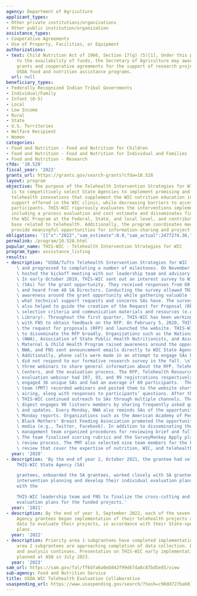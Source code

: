 ```yaml
---
agency: Department of Agriculture
applicant_types:
- Other private institutions/organizations
- Other public institution/organization
assistance_types:
- Cooperative Agreements
- Use of Property, Facilities, or Equipment
authorizations:
- text: Child Nutrition Act of 1966, Section 17(g) (5)[1], Under this program, subject
    to the availability of funds, the Secretary of Agriculture may award competitive
    grants and cooperative agreements for the support of research projects to further
    USDA food and nutrition assistance programs.
  url: null
beneficiary_types:
- Federally Recognized Indian Tribal Governments
- Individual/Family
- Infant (0-5)
- Local
- Low Income
- Rural
- State
- U.S. Territories
- Welfare Recipient
- Women
categories:
- Food and Nutrition - Food and Nutrition for Children
- Food and Nutrition - Food and Nutrition for Individual and Families
- Food and Nutrition - Research
cfda: '10.528'
fiscal_year: '2022'
grants_url: https://grants.gov/search-grants?cfda=10.528
layout: program
objective: The purpose of the Telehealth Intervention Strategies for WIC (THIS-WIC)
  is to competitively select State Agencies to implement promising and well-designed
  telehealth innovations that supplement the WIC nutrition education including breastfeeding
  support offered in the WIC clinic, while decreasing barriers to access among WIC
  participants. THIS-WIC rigorously evaluates the interventions implemented by sub-grantees,
  including a process evaluation and cost estimate and disseminates findings to inform
  the WIC Program at the Federal, State, and local level, and contribute to the evidence
  base related to telehealth. Additionally, the program coordinates meetings that
  provide meaningful opportunities for information-sharing and project coordination.
obligations: '[{"x":"2022","sam_estimate":0.0,"sam_actual":2477274.36,"usa_spending_actual":0.0},{"x":"2023","sam_estimate":1297148.07,"sam_actual":0.0,"usa_spending_actual":0.0},{"x":"2024","sam_estimate":1000000.0,"sam_actual":0.0,"usa_spending_actual":0.0}]'
permalink: /program/10.528.html
popular_name: THIS-WIC - Telehealth Intervention Strategies for WIC
program_type: assistance_listing
results:
- description: "USDA/Tufts Telehealth Intervention Strategies for WIC (THIS-WIC) accomplished\
    \ and progressed to completing a number of milestones. On November 7, 2019, Tufts\
    \ hosted the kickoff meeting with our leadership team and advisory board members.\
    \ In early October 2019, THIS-WIC sent out an interest survey to WIC State Agencies\
    \ (SAs) for the grant opportunity. They received responses from 60 unique SAs\
    \ and heard from 48 SA Directors. Conducting the survey allowed THIS-WIC to build\
    \ awareness around the grant opportunity while gathering valuable feedback on\
    \ what technical support requests and concerns SAs have. The survey responses\
    \ also helped to guide the creation of the Request for Proposal (RFP), including\
    \ selection criteria and communication materials and resources (e.g., Resource\
    \ Library). Throughout the first quarter, THIS-WIC has been working collaboratively\
    \ with FNS to obtain feedback on the RFP. On February 5, 2020, THIS-WIC released\
    \ the request for proposals (RFP) and launched the website. THIS-WIC worked collaboratively\
    \ to disseminate the RFP broadly. Organizations such as the National WIC Association\
    \ (NWA), Association of State Public Health Nutritionists, and Association of\
    \ Maternal & Child Health Program raised awareness around the opportunity. THIS-WIC,\
    \ NWA, and FNS sent announcement emails directly to WIC State Agency (SA) Directors.\
    \ Additionally, phone calls were made in an attempt to engage SAs Directors that\
    \ did not respond to our formative research survey in the fall. \nTHIS-WIC organized\
    \ three webinars to share general information about the RFP, Telehealth Resource\
    \ Centers, and the evaluation process. The RFP, Telehealth Resource Center, and\
    \ evaluation webinar had 107, 93, and 99 registrations respectively. The webinars\
    \ engaged 36 unique SAs and had an average of 69 participants.  The project management\
    \ team (PMT) recorded webinars and posted them to the website shortly after their\
    \ airing, along with responses to participants’ questions. After the webinars,\
    \ THIS-WIC continued outreach to SAs through multiple channels. The THIS-WIC weekly\
    \ digest engages 90 listserv members by sharing frequently asked questions, resources,\
    \ and updates. Every Monday, NWA also reminds SAs of the opportunity through their\
    \ Monday reports. Organizations such as the American Academy of Pediatrics and\
    \ Black Mothers' Breast Feeding Association promoted the opportunity through social\
    \ media (e.g., Twitter, Facebook). In addition to disseminating the RFP, the project\
    \ management team organized procedures for reviewing brief and full proposals.\
    \ The team finalized scoring rubrics and the SurveyMonkey Apply platform for the\
    \ review process. The PMT also selected nine team members for the brief proposal\
    \ review that cover the expertise of nutrition, WIC, and telehealth."
  year: '2020'
- description: 'By the end of year 2, October 2021, the grantee had selected the final
    THIS-WIC State Agency (SA)

    grantees, onboarded the SA grantees, worked closely with SA grantees to refine
    intervention planning and develop their individual evaluation plans, and worked
    with the

    THIS-WIC leadership team and FNS to finalize the cross-cutting and state-specific
    evaluation plans for the funded projects.'
  year: '2021'
- description: By the end of year 3, September 2022, each of the seven THIS-WIC State
    Agency grantees began implementation of their telehealth projects and began collecting
    data to evaluate their projects, in accordance with their State-specific evaluation
    plans.
  year: '2022'
- description: Priority area 1 subgrantees have completed implementation and priority
    area 2 subgrantees are approaching completion of data collection. Data collection
    and analysis continues. Presentation on THIS-WIC early implementation findings
    planned at ASN in July 2023.
  year: '2023'
sam_url: https://sam.gov/fal/ff6dfa6a0eb842f99d67da8c87bd5e85/view
sub-agency: Food and Nutrition Service
title: USDA WIC Telehealth Evaluation Collaborative
usaspending_url: https://www.usaspending.gov/search/?hash=c90dd727ba607bff5f1a467550b32fdd
---
```

